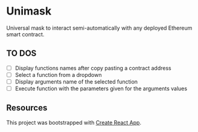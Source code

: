 # Unimask
Universal mask to interact semi-automatically with any deployed Ethereum smart contract.

## TO DOS
- [ ] Display functions names after copy pasting a contract address
- [ ] Select a function from a dropdown
- [ ] Display arguments name of the selected function
- [ ] Execute function with the parameters given for the arguments values

## Resources
This project was bootstrapped with [Create React App](https://github.com/facebook/create-react-app).
